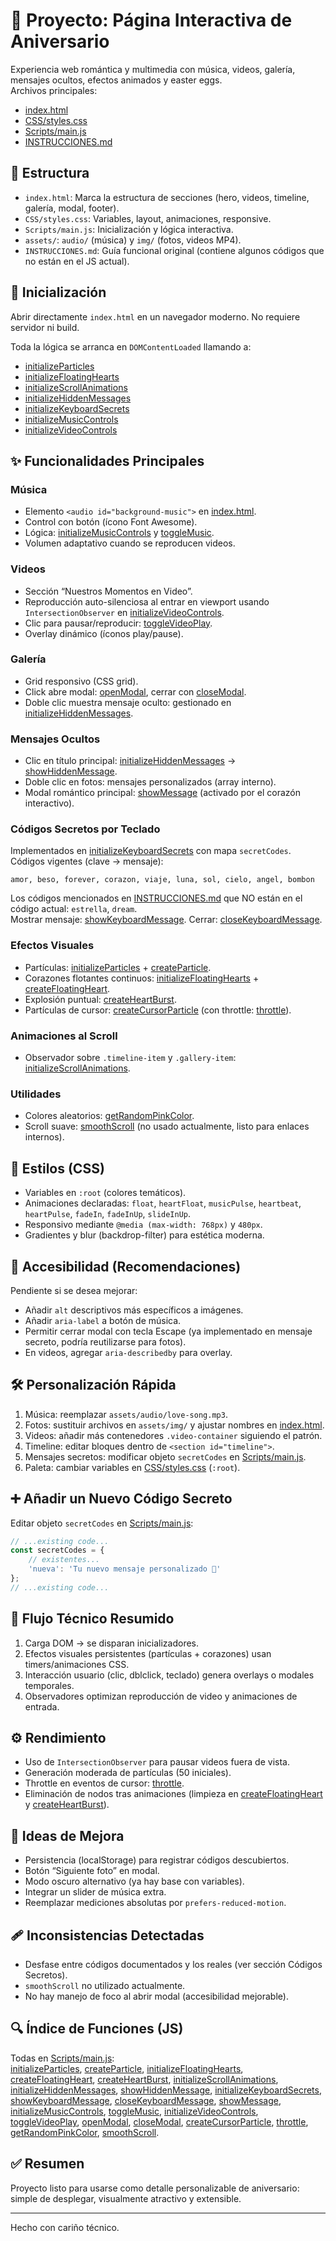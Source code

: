 # 💖 Proyecto: Página Interactiva de Aniversario

Experiencia web romántica y multimedia con música, videos, galería, mensajes ocultos, efectos animados y easter eggs.  
Archivos principales:  
- [index.html](index.html)  
- [CSS/styles.css](CSS/styles.css)  
- [Scripts/main.js](Scripts/main.js)  
- [INSTRUCCIONES.md](INSTRUCCIONES.md)

## 📂 Estructura
- `index.html`: Marca la estructura de secciones (hero, videos, timeline, galería, modal, footer).
- `CSS/styles.css`: Variables, layout, animaciones, responsive.
- `Scripts/main.js`: Inicialización y lógica interactiva.
- `assets/`: `audio/` (música) y `img/` (fotos, videos MP4).
- `INSTRUCCIONES.md`: Guía funcional original (contiene algunos códigos que no están en el JS actual).

## 🚀 Inicialización
Abrir directamente `index.html` en un navegador moderno. No requiere servidor ni build.

Toda la lógica se arranca en `DOMContentLoaded` llamando a:
- [initializeParticles](Scripts/main.js)
- [initializeFloatingHearts](Scripts/main.js)
- [initializeScrollAnimations](Scripts/main.js)
- [initializeHiddenMessages](Scripts/main.js)
- [initializeKeyboardSecrets](Scripts/main.js)
- [initializeMusicControls](Scripts/main.js)
- [initializeVideoControls](Scripts/main.js)

## ✨ Funcionalidades Principales

### Música
- Elemento `<audio id="background-music">` en [index.html](index.html).
- Control con botón (ícono Font Awesome).
- Lógica: [initializeMusicControls](Scripts/main.js) y [toggleMusic](Scripts/main.js).
- Volumen adaptativo cuando se reproducen videos.

### Videos
- Sección “Nuestros Momentos en Video”.
- Reproducción auto-silenciosa al entrar en viewport usando `IntersectionObserver` en [initializeVideoControls](Scripts/main.js).
- Clic para pausar/reproducir: [toggleVideoPlay](Scripts/main.js).
- Overlay dinámico (íconos play/pause).

### Galería
- Grid responsivo (CSS grid).
- Click abre modal: [openModal](Scripts/main.js), cerrar con [closeModal](Scripts/main.js).
- Doble clic muestra mensaje oculto: gestionado en [initializeHiddenMessages](Scripts/main.js).

### Mensajes Ocultos
- Clic en título principal: [initializeHiddenMessages](Scripts/main.js) → [showHiddenMessage](Scripts/main.js).
- Doble clic en fotos: mensajes personalizados (array interno).
- Modal romántico principal: [showMessage](Scripts/main.js) (activado por el corazón interactivo).

### Códigos Secretos por Teclado
Implementados en [initializeKeyboardSecrets](Scripts/main.js) con mapa `secretCodes`.  
Códigos vigentes (clave → mensaje):
```
amor, beso, forever, corazon, viaje, luna, sol, cielo, angel, bombon
```
Los códigos mencionados en [INSTRUCCIONES.md](INSTRUCCIONES.md) que NO están en el código actual: `estrella`, `dream`.  
Mostrar mensaje: [showKeyboardMessage](Scripts/main.js). Cerrar: [closeKeyboardMessage](Scripts/main.js).

### Efectos Visuales
- Partículas: [initializeParticles](Scripts/main.js) + [createParticle](Scripts/main.js).
- Corazones flotantes continuos: [initializeFloatingHearts](Scripts/main.js) + [createFloatingHeart](Scripts/main.js).
- Explosión puntual: [createHeartBurst](Scripts/main.js).
- Partículas de cursor: [createCursorParticle](Scripts/main.js) (con throttle: [throttle](Scripts/main.js)).

### Animaciones al Scroll
- Observador sobre `.timeline-item` y `.gallery-item`: [initializeScrollAnimations](Scripts/main.js).

### Utilidades
- Colores aleatorios: [getRandomPinkColor](Scripts/main.js).
- Scroll suave: [smoothScroll](Scripts/main.js) (no usado actualmente, listo para enlaces internos).

## 🎨 Estilos (CSS)
- Variables en `:root` (colores temáticos).
- Animaciones declaradas: `float`, `heartFloat`, `musicPulse`, `heartbeat`, `heartPulse`, `fadeIn`, `fadeInUp`, `slideInUp`.
- Responsivo mediante `@media (max-width: 768px)` y `480px`.
- Gradientes y blur (backdrop-filter) para estética moderna.

## 🔐 Accesibilidad (Recomendaciones)
Pendiente si se desea mejorar:
- Añadir `alt` descriptivos más específicos a imágenes.
- Añadir `aria-label` a botón de música.
- Permitir cerrar modal con tecla Escape (ya implementado en mensaje secreto, podría reutilizarse para fotos).
- En videos, agregar `aria-describedby` para overlay.

## 🛠 Personalización Rápida
1. Música: reemplazar `assets/audio/love-song.mp3`.
2. Fotos: sustituir archivos en `assets/img/` y ajustar nombres en [index.html](index.html).
3. Videos: añadir más contenedores `.video-container` siguiendo el patrón.
4. Timeline: editar bloques dentro de `<section id="timeline">`.
5. Mensajes secretos: modificar objeto `secretCodes` en [Scripts/main.js](Scripts/main.js).
6. Paleta: cambiar variables en [CSS/styles.css](CSS/styles.css) (`:root`).

## ➕ Añadir un Nuevo Código Secreto
Editar objeto `secretCodes` en [Scripts/main.js](Scripts/main.js):
```js
// ...existing code...
const secretCodes = {
    // existentes...
    'nueva': 'Tu nuevo mensaje personalizado 💞'
};
// ...existing code...
```

## 🧱 Flujo Técnico Resumido
1. Carga DOM → se disparan inicializadores.
2. Efectos visuales persistentes (partículas + corazones) usan timers/animaciones CSS.
3. Interacción usuario (clic, dblclick, teclado) genera overlays o modales temporales.
4. Observadores optimizan reproducción de video y animaciones de entrada.

## ⚙️ Rendimiento
- Uso de `IntersectionObserver` para pausar videos fuera de vista.
- Generación moderada de partículas (50 iniciales).
- Throttle en eventos de cursor: [throttle](Scripts/main.js).
- Eliminación de nodos tras animaciones (limpieza en [createFloatingHeart](Scripts/main.js) y [createHeartBurst](Scripts/main.js)).

## 🧪 Ideas de Mejora
- Persistencia (localStorage) para registrar códigos descubiertos.
- Botón “Siguiente foto” en modal.
- Modo oscuro alternativo (ya hay base con variables).
- Integrar un slider de música extra.
- Reemplazar mediciones absolutas por `prefers-reduced-motion`.

## 🩹 Inconsistencias Detectadas
- Desfase entre códigos documentados y los reales (ver sección Códigos Secretos).
- `smoothScroll` no utilizado actualmente.
- No hay manejo de foco al abrir modal (accesibilidad mejorable).

## 🔍 Índice de Funciones (JS)
Todas en [Scripts/main.js](Scripts/main.js):  
[initializeParticles](Scripts/main.js), [createParticle](Scripts/main.js), [initializeFloatingHearts](Scripts/main.js), [createFloatingHeart](Scripts.main.js), [createHeartBurst](Scripts/main.js), [initializeScrollAnimations](Scripts/main.js), [initializeHiddenMessages](Scripts/main.js), [showHiddenMessage](Scripts/main.js), [initializeKeyboardSecrets](Scripts/main.js), [showKeyboardMessage](Scripts/main.js), [closeKeyboardMessage](Scripts/main.js), [showMessage](Scripts.main.js), [initializeMusicControls](Scripts/main.js), [toggleMusic](Scripts.main.js), [initializeVideoControls](Scripts.main.js), [toggleVideoPlay](Scripts.main.js), [openModal](Scripts.main.js), [closeModal](Scripts.main.js), [createCursorParticle](Scripts.main.js), [throttle](Scripts.main.js), [getRandomPinkColor](Scripts.main.js), [smoothScroll](Scripts.main.js).

## ✅ Resumen
Proyecto listo para usarse como detalle personalizable de aniversario: simple de desplegar, visualmente atractivo y extensible.

---
Hecho con cariño técnico.